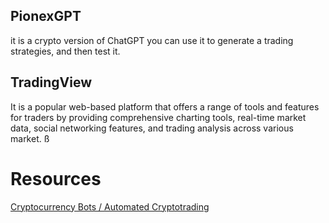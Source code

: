 
## PionexGPT
it is a crypto version of ChatGPT you can use it to generate a trading strategies, and then test it.

## TradingView
It is a popular web-based platform that offers a range of tools and features for traders by providing comprehensive charting tools, real-time market data, social networking features, and trading analysis across various market.
ß



# Resources
[Cryptocurrency Bots / Automated Cryptotrading](https://www.youtube.com/playlist?list=PL9ATnizYJ7f8_opOpLnekEZNsNVUVbCZN)

